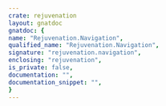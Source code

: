 ```yaml
---
crate: rejuvenation
layout: gnatdoc
gnatdoc: {
name: "Rejuvenation.Navigation",
qualified_name: "Rejuvenation.Navigation",
signature: "rejuvenation.navigation",
enclosing: "rejuvenation",
is_private: false,
documentation: "",
documentation_snippet: "",
}
---
```

